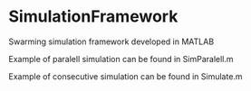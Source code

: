 # SimulationFramework
Swarming simulation framework developed in MATLAB

Example of paralell simulation can be found in SimParalell.m

Example of consecutive simulation can be found in Simulate.m

